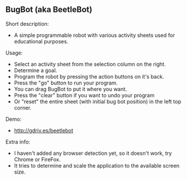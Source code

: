 BugBot (aka BeetleBot)
----------------------

Short description:
- A simple programmable robot with various activity sheets used for educational purposes. 

Usage:
- Select an activity sheet from the selection column on the right.
- Determine a goal.
- Program the robot by pressing the action buttons on it's back.
- Press the "go" button to run your program.
- You can drag BugBot to put it where you want.
- Press the "clear" button if you want to undo your program
- Or "reset" the entire sheet (with initial bug bot position) in the left top corner.

Demo:
- http://gdriv.es/beetlebot

Extra info:
- I haven't added any browser detection yet, so it doesn't work, try Chrome or FireFox.
- It tries to determine and scale the application to the available screen size. 

